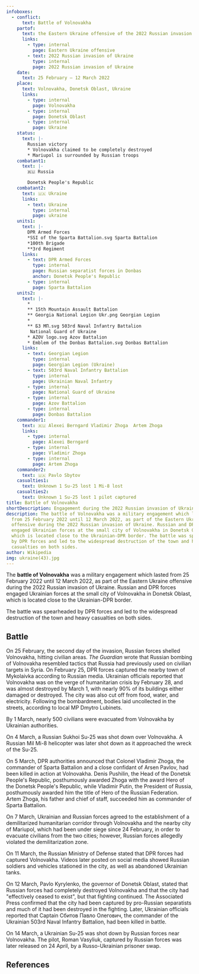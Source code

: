 ```yaml
---
infoboxes:
  - conflict:
      text: Battle of Volnovakha
    partof:
      text: the Eastern Ukraine offensive of the 2022 Russian invasion of Ukraine
      links:
        - type: internal
          page: Eastern Ukraine offensive
        - text: 2022 Russian invasion of Ukraine
          type: internal
          page: 2022 Russian invasion of Ukraine
    date:
      text: 25 February – 12 March 2022
    place:
      text: Volnovakha, Donetsk Oblast, Ukraine
      links:
        - type: internal
          page: Volnovakha
        - type: internal
          page: Donetsk Oblast
        - type: internal
          page: Ukraine
    status:
      text: |-
        Russian victory
        * Volnovakha claimed to be completely destroyed
        * Mariupol is surrounded by Russian troops
    combatant1:
      text: |-
        🇷🇺 Russia

        Donetsk People's Republic
    combatant2:
      text: 🇺🇦 Ukraine
      links:
        - text: Ukraine
          type: internal
          page: ukraine
    units1:
      text: |-
        DPR Armed Forces
        *SSI of the Sparta Battalion.svg Sparta Battalion
        *100th Brigade
        **3rd Regiment
      links:
        - text: DPR Armed Forces
          type: internal
          page: Russian separatist forces in Donbas
          anchor: Donetsk People's Republic
        - type: internal
          page: Sparta Battalion
    units2:
      text: |-
        *
        ** 15th Mountain Assault Battalion
        ** Georgia National Legion Ukr.png Georgian Legion
        *
        ** БЗ МП.svg 503rd Naval Infantry Battalion
         National Guard of Ukraine
        * AZOV logo.svg Azov Battalion
        * Emblem of the Donbas Battalion.svg Donbas Battalion
      links:
        - text: Georgian Legion
          type: internal
          page: Georgian Legion (Ukraine)
        - text: 503rd Naval Infantry Battalion
          type: internal
          page: Ukrainian Naval Infantry
        - type: internal
          page: National Guard of Ukraine
        - type: internal
          page: Azov Battalion
        - type: internal
          page: Donbas Battalion
    commander1:
      text: 🇷🇺 Alexei Berngard Vladimir Zhoga  Artem Zhoga
      links:
        - type: internal
          page: Alexei Berngard
        - type: internal
          page: Vladimir Zhoga
        - type: internal
          page: Artem Zhoga
    commander2:
      text: 🇺🇦 Pavlo Sbytov
    casualties1:
      text: Unknown 1 Su-25 lost 1 Mi-8 lost
    casualties2:
      text: Unknown 1 Su-25 lost 1 pilot captured
title: Battle of Volnovakha
shortDescription: Engagement during the 2022 Russian invasion of Ukraine
description: The battle of Volnovakha was a military engagement which lasted
  from 25 February 2022 until 12 March 2022, as part of the Eastern Ukraine
  offensive during the 2022 Russian invasion of Ukraine. Russian and DPR forces
  engaged Ukrainian forces at the small city of Volnovakha in Donetsk Oblast,
  which is located close to the Ukrainian-DPR border. The battle was spearheaded
  by DPR forces and led to the widespread destruction of the town and heavy
  casualties on both sides.
author: Wikipedia
img: ukraine(43).jpg
---
```


The **battle of Volnovakha** was a military engagement which lasted from 25 February 2022 until 12 March 2022, as part of the Eastern Ukraine offensive during the 2022 Russian invasion of Ukraine. Russian and DPR forces engaged Ukrainian forces at the small city of Volnovakha in Donetsk Oblast, which is located close to the Ukrainian-DPR border.

The battle was spearheaded by DPR forces and led to the widespread destruction of the town and heavy casualties on both sides.

## Battle

On 25 February, the second day of the invasion, Russian forces shelled Volnovakha, hitting civilian areas. _The Guardian_ wrote that Russian bombing of Volnovakha resembled tactics that Russia had previously used on civilian targets in Syria. On February 25, DPR forces captured the nearby town of Mykolaivka according to Russian media. Ukrainian officials reported that Volnovakha was on the verge of humanitarian crisis by February 28, and was almost destroyed by March 1, with nearly 90% of its buildings either damaged or destroyed. The city was also cut off from food, water, and electricity. Following the bombardment, bodies laid uncollected in the streets, according to local MP Dmytro Lubinets.

By 1 March, nearly 500 civilians were evacuated from Volnovakha by Ukrainian authorities.

On 4 March, a Russian Sukhoi Su-25 was shot down over Volnovakha. A Russian Mil Mi-8 helicopter was later shot down as it approached the wreck of the Su-25.

On 5 March, DPR authorities announced that Colonel Vladimir Zhoga, the commander of Sparta Battalion and a close confidant of Arsen Pavlov, had been killed in action at Volnovakha. Denis Pushilin, the Head of the Donetsk People's Republic, posthumously awarded Zhoga with the award Hero of the Donetsk People's Republic, while Vladimir Putin, the President of Russia, posthumously awarded him the title of Hero of the Russian Federation. Artem Zhoga, his father and chief of staff, succeeded him as commander of Sparta Battalion.

On 7 March, Ukrainian and Russian forces agreed to the establishment of a demilitarized humanitarian corridor through Volnovakha and the nearby city of Mariupol, which had been under siege since 24 February, in order to evacuate civilians from the two cities; however, Russian forces allegedly violated the demilitarization zone.

On 11 March, the Russian Ministry of Defense stated that DPR forces had captured Volnovakha. Videos later posted on social media showed Russian soldiers and vehicles stationed in the city, as well as abandoned Ukrainian tanks.

On 12 March, Pavlo Kyrylenko, the governor of Donetsk Oblast, stated that Russian forces had completely destroyed Volnovakha and that the city had "effectively ceased to exist", but that fighting continued. The Associated Press confirmed that the city had been captured by pro-Russian separatists and much of it had been destroyed in the fighting. Later, Ukrainian officials reported that Captain Сбитов Павло Олегович, the commander of the Ukrainian 503rd Naval Infantry Battalion, had been killed in battle.

On 14 March, a Ukrainian Su-25 was shot down by Russian forces near Volnovakha. The pilot, Roman Vasyliuk, captured by Russian forces was later released on 24 April, by a Russo-Ukrainian prisoner swap.

## References
